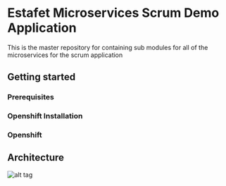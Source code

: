 # Estafet Microservices Scrum Demo Application
This is the master repository for containing sub modules for all of the microservices for the scrum application

## Getting started


### Prerequisites



### Openshift Installation


### Openshift


## Architecture

![alt tag](https://github.com/Estafet-LTD/estafet-microservices-scrum/blob/master/PodComponents.png)









